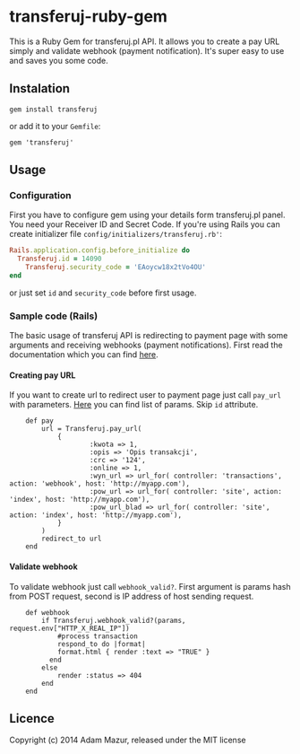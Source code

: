 transferuj-ruby-gem
===================

This is a Ruby Gem for transferuj.pl API. It allows you to create a pay URL simply and validate webhook (payment notification). It's super easy to use and saves you some code. 

## Instalation

```
gem install transferuj
```

or add it to your `Gemfile`:

```
gem 'transferuj'
```

## Usage

### Configuration

First you have to configure gem using your details form transferuj.pl panel. You need your Receiver ID and Secret Code. If you're using Rails you can create initializer file `config/initializers/transferuj.rb'`:

```ruby
Rails.application.config.before_initialize do
  Transferuj.id = 14090
	Transferuj.security_code = 'EAoycw18x2tVo4OU'
end
```

or just set `id` and `security_code` before first usage.

### Sample code (Rails)

The basic usage of transferuj API is redirecting to payment page with some arguments and receiving webhooks (payment notifications).
First read the documentation which you can find [here](https://secure.transferuj.pl/partner/pliki/dokumentacja.pdf).

#### Creating pay URL

If you want to create url to redirect user to payment page just call `pay_url` with parameters. [Here](https://secure.transferuj.pl/partner/pliki/dokumentacja.pdf) you can find list of params. Skip `id` attribute.  

```
	def pay
		url = Transferuj.pay_url(
			{
					:kwota => 1,
					:opis => 'Opis transakcji',
					:crc => '124',
					:online => 1,
					:wyn_url => url_for( controller: 'transactions', action: 'webhook', host: 'http://myapp.com'),
					:pow_url => url_for( controller: 'site', action: 'index', host: 'http://myapp.com'),
					:pow_url_blad => url_for( controller: 'site', action: 'index', host: 'http://myapp.com'),
			}
		)
		redirect_to url
	end
```

#### Validate webhook

To validate webhook just call `webhook_valid?`. First argument is params hash from POST request, second is IP address of host sending request.

```
	def webhook
		if Transferuj.webhook_valid?(params, request.env["HTTP_X_REAL_IP"])
			#process transaction
			respond_to do |format|
		    format.html { render :text => "TRUE" }
		  end
		else
			render :status => 404
		end
	end
```

## Licence

Copyright (c) 2014 Adam Mazur, released under the MIT license